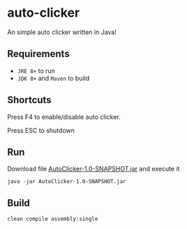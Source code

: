 # auto-clicker
An simple auto clicker written in Java!

## Requirements

 - `JRE 8+` to run
 - `JDK 8+` and `Maven` to build

## Shortcuts

Press F4 to enable/disable auto clicker.

Press ESC to shutdown


## Run
Download file [AutoClicker-1.0-SNAPSHOT.jar](https://github.com/rodrigoazlima/auto-clicker/releases/download/v1.0.0/AutoClicker-1.0.0-SNAPSHOT.jar) and execute it 
```
java -jar AutoClicker-1.0-SNAPSHOT.jar
```

## Build 
```
clean compile assembly:single
```
